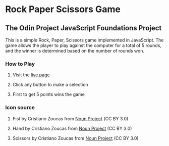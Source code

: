 # Rock Paper Scissors Game

## The Odin Project JavaScript Foundations Project

This is a simple Rock, Paper, Scissors game implemented in JavaScript. The game allows the player to play against the computer for a total of 5 rounds, and the winner is determined based on the number of rounds won.

### How to Play

1. Visit the [live page](https://kushyzee.github.io/rock-paper-scissors/)

2. Click any button to make a selection

3. First to get 5 points wins the game

### Icon source

1. Fist by Cristiano Zoucas from [Noun Project](https://thenounproject.com/browse/icons/term/fist/) (CC BY 3.0)

2. Hand by Cristiano Zoucas from [Noun Project](https://thenounproject.com/browse/icons/term/hand/) (CC BY 3.0)

3. Scissors by Cristiano Zoucas from [Noun Project](https://thenounproject.com/browse/icons/term/scissors/) (CC BY 3.0)
